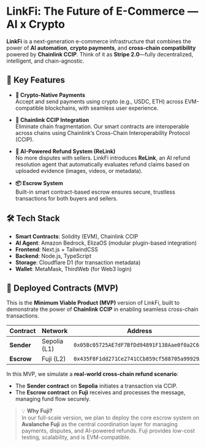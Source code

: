 # LinkFi: The Future of E-Commerce — AI x Crypto

**LinkFi** is a next-generation e-commerce infrastructure that combines the power of **AI automation**, **crypto payments**, and **cross-chain compatibility** powered by **Chainlink CCIP**. Think of it as **Stripe 2.0**—fully decentralized, intelligent, and chain-agnostic.

## 🔗 Key Features

- **🚀 Crypto-Native Payments**  
  Accept and send payments using crypto (e.g., USDC, ETH) across EVM-compatible blockchains, with seamless user experience.

- **🌉 Chainlink CCIP Integration**  
  Eliminate chain fragmentation. Our smart contracts are interoperable across chains using Chainlink’s Cross-Chain Interoperability Protocol (CCIP).

- **🧠 AI-Powered Refund System (ReLink)**  
  No more disputes with sellers. LinkFi introduces **ReLink**, an AI refund resolution agent that automatically evaluates refund claims based on uploaded evidence (images, videos, or metadata).

- **📦 Escrow System**  
  Built-in smart contract-based escrow ensures secure, trustless transactions for both buyers and sellers.

## 🛠 Tech Stack

- **Smart Contracts**: Solidity (EVM), Chainlink CCIP  
- **AI Agent**: Amazon Bedrock, ElizaOS (modular plugin-based integration)  
- **Frontend**: Next.js + TailwindCSS  
- **Backend**: Node.js, TypeScript  
- **Storage**: Cloudflare D1 (for transaction metadata)  
- **Wallet**: MetaMask, ThirdWeb (for Web3 login)

## 🔗 Deployed Contracts (MVP)

This is the **Minimum Viable Product (MVP)** version of LinkFi, built to demonstrate the power of **Chainlink CCIP** in enabling seamless cross-chain transactions.

| Contract     | Network        | Address                                     |
|--------------|----------------|---------------------------------------------|
| **Sender**   | Sepolia (L1)   | `0x05Bc05725AE7dF7BfDd94891F138Aae0f0a2C689` |
| **Escrow**   | Fuji (L2)      | `0x435F8F1dd271Ce2741CCb859cf588705a99929A8` |

In this MVP, we simulate a **real-world cross-chain refund scenario**:
- The **Sender contract** on **Sepolia** initiates a transaction via CCIP.
- The **Escrow contract** on **Fuji** receives and processes the message, managing fund flow securely.

> 💡 **Why Fuji?**  
> In our full-scale version, we plan to deploy the core escrow system on **Avalanche Fuji** as the central coordination layer for managing payments, disputes, and AI-powered refunds. Fuji provides low-cost testing, scalability, and is EVM-compatible.
